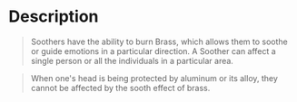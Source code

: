 # Description 
>Soothers have the ability to burn Brass, which allows them to soothe or guide emotions in a particular direction. A Soother can affect a single person or all the individuals in a particular area.  

>When one's head is being protected by aluminum or its alloy, they cannot be affected by the sooth effect of brass.